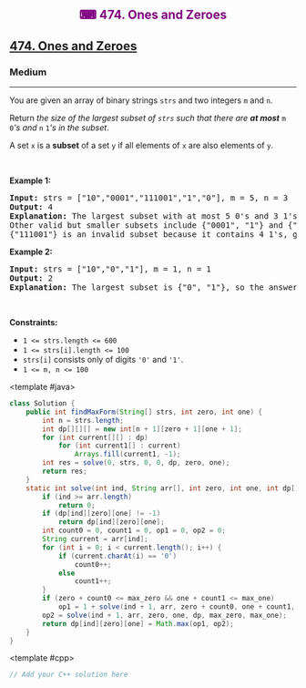 <div align = "center">
<h style = "margin-bottom: 0px; margin-top: 0px; color : purple;" align = "center" class = "header">

## ⌨ 474. Ones and Zeroes

</h>
</div>

<h2><a href="https://leetcode.com/problems/ones-and-zeroes" target = "_blank">474. Ones and Zeroes</a></h2><h3>Medium</h3><hr><p>You are given an array of binary strings <code>strs</code> and two integers <code>m</code> and <code>n</code>.</p>

<p>Return <em>the size of the largest subset of <code>strs</code> such that there are <strong>at most</strong> </em><code>m</code><em> </em><code>0</code><em>&#39;s and </em><code>n</code><em> </em><code>1</code><em>&#39;s in the subset</em>.</p>

<p>A set <code>x</code> is a <strong>subset</strong> of a set <code>y</code> if all elements of <code>x</code> are also elements of <code>y</code>.</p>

<p>&nbsp;</p>
<p><strong class="example">Example 1:</strong></p>

<pre>
<strong>Input:</strong> strs = [&quot;10&quot;,&quot;0001&quot;,&quot;111001&quot;,&quot;1&quot;,&quot;0&quot;], m = 5, n = 3
<strong>Output:</strong> 4
<strong>Explanation:</strong> The largest subset with at most 5 0&#39;s and 3 1&#39;s is {&quot;10&quot;, &quot;0001&quot;, &quot;1&quot;, &quot;0&quot;}, so the answer is 4.
Other valid but smaller subsets include {&quot;0001&quot;, &quot;1&quot;} and {&quot;10&quot;, &quot;1&quot;, &quot;0&quot;}.
{&quot;111001&quot;} is an invalid subset because it contains 4 1&#39;s, greater than the maximum of 3.
</pre>

<p><strong class="example">Example 2:</strong></p>

<pre>
<strong>Input:</strong> strs = [&quot;10&quot;,&quot;0&quot;,&quot;1&quot;], m = 1, n = 1
<strong>Output:</strong> 2
<b>Explanation:</b> The largest subset is {&quot;0&quot;, &quot;1&quot;}, so the answer is 2.
</pre>

<p>&nbsp;</p>
<p><strong>Constraints:</strong></p>

<ul>
	<li><code>1 &lt;= strs.length &lt;= 600</code></li>
	<li><code>1 &lt;= strs[i].length &lt;= 100</code></li>
	<li><code>strs[i]</code> consists only of digits <code>&#39;0&#39;</code> and <code>&#39;1&#39;</code>.</li>
	<li><code>1 &lt;= m, n &lt;= 100</code></li>
</ul>

<CodeTabs :languages="[ { name: 'C++', slot: 'cpp' }, { name: 'Java', slot: 'java' } ]"> <template #java>

```java
class Solution {
    public int findMaxForm(String[] strs, int zero, int one) {
        int n = strs.length;
        int dp[][][] = new int[n + 1][zero + 1][one + 1];
        for (int current[][] : dp)
            for (int current1[] : current)
                Arrays.fill(current1, -1);
        int res = solve(0, strs, 0, 0, dp, zero, one);
        return res;
    }
    static int solve(int ind, String arr[], int zero, int one, int dp[][][], int max_zero, int max_one) {
        if (ind >= arr.length)
            return 0;
        if (dp[ind][zero][one] != -1)
            return dp[ind][zero][one];
        int count0 = 0, count1 = 0, op1 = 0, op2 = 0;
        String current = arr[ind];
        for (int i = 0; i < current.length(); i++) {
            if (current.charAt(i) == '0')
                count0++;
            else
                count1++;
        }
        if (zero + count0 <= max_zero && one + count1 <= max_one)
            op1 = 1 + solve(ind + 1, arr, zero + count0, one + count1, dp, max_zero, max_one);
        op2 = solve(ind + 1, arr, zero, one, dp, max_zero, max_one);
        return dp[ind][zero][one] = Math.max(op1, op2);
    }
}
```

</template>

<template #cpp>

```cpp
// Add your C++ solution here
```

</template>

</CodeTabs>
